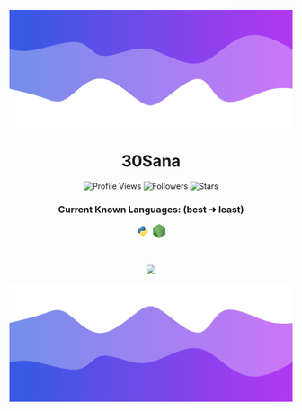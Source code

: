 ![Header](./header.png)

<h1 align="center">30Sana</h1>
<a href="https://github.com/30Sana"></a>

<p align="center">
  <img height="25" src="https://api.visitorbadge.io/api/VisitorHit?user=30Sana&countColorcountColor&countColor=%23006EFF" alt="Profile Views"/>
  <img height="25" src="https://img.shields.io/github/followers/30Sana?color=4a12ba&style=for-the-badge&logo=github&label=Follow" alt="Followers"/> 
  <img height="25" src="https://img.shields.io/github/stars/30Sana?color=f429ff&style=for-the-badge&logo=github&label=Stars" alt="Stars"/> 
</p> 
<h3 align="center">Current Known Languages: (best ➜ least)</h5> 
<p align="center">  
  <code><img height="25" src="https://raw.githubusercontent.com/github/explore/main/topics/python/python.png"></code>
  <code><img height="25" src="https://raw.githubusercontent.com/github/explore/main/topics/nodejs/nodejs.png"></code>

</p>

<br>

<p align="center">
  <img src="https://github-readme-stats.vercel.app/api/?username=30Sana&title_color=674fc9&text_color=9f9f9f&show_icons=true&bg_color=00000000&hide_border=true&icon_color=674fc9&hide_title=true&count_private=true" />
</p>

![Footer](./footer.png)
